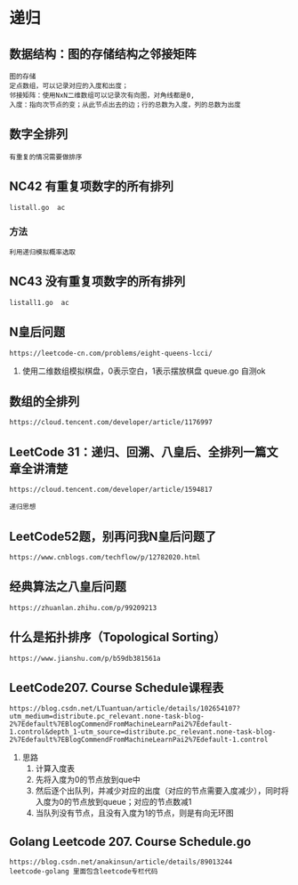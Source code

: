# 递归

## 数据结构：图的存储结构之邻接矩阵
    图的存储
    定点数组，可以记录对应的入度和出度；
    邻接矩阵：使用NxN二维数组可以记录次有向图，对角线都是0,
    入度：指向次节点的变；从此节点出去的边；行的总数为入度，列的总数为出度

## 数字全排列
    有重复的情况需要做排序



## NC42 有重复项数字的所有排列
    listall.go  ac

### 方法
    利用递归模拟概率选取

## NC43 没有重复项数字的所有排列
    listall1.go  ac

## N皇后问题
    https://leetcode-cn.com/problems/eight-queens-lcci/
1. 使用二维数组模拟棋盘，0表示空白，1表示摆放棋盘
    queue.go 自测ok

## 数组的全排列
    https://cloud.tencent.com/developer/article/1176997

## LeetCode 31：递归、回溯、八皇后、全排列一篇文章全讲清楚
    https://cloud.tencent.com/developer/article/1594817

    递归思想

## LeetCode52题，别再问我N皇后问题了
    https://www.cnblogs.com/techflow/p/12782020.html

## 经典算法之八皇后问题
    https://zhuanlan.zhihu.com/p/99209213

## 什么是拓扑排序（Topological Sorting）
    https://www.jianshu.com/p/b59db381561a


## LeetCode207. Course Schedule课程表
    https://blog.csdn.net/LTuantuan/article/details/102654107?utm_medium=distribute.pc_relevant.none-task-blog-2%7Edefault%7EBlogCommendFromMachineLearnPai2%7Edefault-1.control&depth_1-utm_source=distribute.pc_relevant.none-task-blog-2%7Edefault%7EBlogCommendFromMachineLearnPai2%7Edefault-1.control
1. 思路
    1. 计算入度表
    1. 先将入度为0的节点放到que中
    1. 然后逐个出队列，并减少对应的出度（对应的节点需要入度减少），同时将入度为0的节点放到queue；对应的节点数减1
    1. 当队列没有节点，且没有入度为1的节点，则是有向无环图
    

## Golang Leetcode 207. Course Schedule.go
    https://blog.csdn.net/anakinsun/article/details/89013244
    leetcode-golang 里面包含leetcode专栏代码


